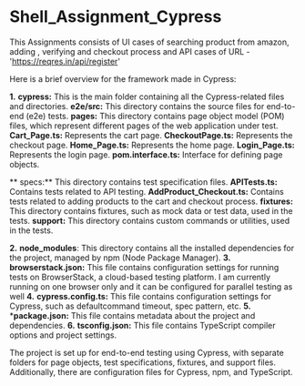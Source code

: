 # Shell_Assignment_Cypress

This Assignments consists of UI cases of searching product from amazon, adding , verifying and checkout process
and API cases of URL - 'https://reqres.in/api/register'

Here is a brief overview for the framework made in Cypress:

**1.** **cypress:** This is the main folder containing all the Cypress-related files and directories.
   **e2e/src:** This directory contains the source files for end-to-end (e2e) tests.
     **pages:** This directory contains page object model (POM) files, which represent different pages of the web application under test.
        **Cart_Page.ts:** Represents the cart page.
        **CheckoutPage.ts:** Represents the checkout page.
        **Home_Page.ts:** Represents the home page.
        **Login_Page.ts:** Represents the login page.
        **pom.interface.ts:** Interface for defining page objects.

   ** specs:** This directory contains test specification files.
        **APITests.ts:** Contains tests related to API testing.
        **AddProduct_Checkout.ts:** Contains tests related to adding products to the cart and checkout process.
    **fixtures:** This directory contains fixtures, such as mock data or test data, used in the tests.
    **support:** This directory contains custom commands or utilities, used in the tests.
   
**2.** **node_modules**: This directory contains all the installed dependencies for the project, managed by npm (Node Package Manager).
**3.** **browserstack.json:** This file contains  configuration settings for running tests on BrowserStack, a cloud-based testing platform. I am currently running on one browser only and it can be configured for parallel testing as well
**4.** **cypress.config.ts:** This file contains configuration settings for Cypress, such as defaultcommand timeout, spec pattern, etc.
**5.** ***package.json:** This file contains metadata about the project and dependencies.
**6.** **tsconfig.json:** This file contains TypeScript compiler options and project settings.


The project is set up for end-to-end testing using Cypress, with separate folders for page objects, test specifications, fixtures, and support files. Additionally, there are configuration files for Cypress, npm, and TypeScript.


